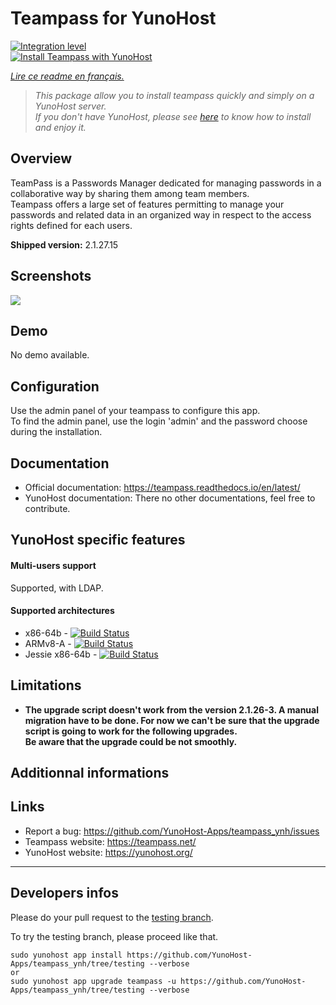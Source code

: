 # Teampass for YunoHost

[![Integration level](https://dash.yunohost.org/integration/teampass.svg)](https://dash.yunohost.org/appci/app/teampass)  
[![Install Teampass with YunoHost](https://install-app.yunohost.org/install-with-yunohost.png)](https://install-app.yunohost.org/?app=teampass)

*[Lire ce readme en français.](./README_fr.md)*

> *This package allow you to install teampass quickly and simply on a YunoHost server.  
If you don't have YunoHost, please see [here](https://yunohost.org/#/install) to know how to install and enjoy it.*

## Overview

TeamPass is a Passwords Manager dedicated for managing passwords in a collaborative way by sharing them among team members.  
Teampass offers a large set of features permitting to manage your passwords and related data in an organized way in respect to the access rights defined for each users.

**Shipped version:** 2.1.27.15

## Screenshots

![](https://teampass.net/images/portfolio/pf_tp_1.png)

## Demo

No demo available.

## Configuration

Use the admin panel of your teampass to configure this app.  
To find the admin panel, use the login 'admin' and the password choose during the installation.

## Documentation

 * Official documentation: https://teampass.readthedocs.io/en/latest/
 * YunoHost documentation: There no other documentations, feel free to contribute.

## YunoHost specific features

#### Multi-users support

Supported, with LDAP.

#### Supported architectures

* x86-64b - [![Build Status](https://ci-apps.yunohost.org/jenkins/job/teampass%20(Community)/badge/icon)](https://ci-apps.yunohost.org/jenkins/job/teampass%20(Community)/)
* ARMv8-A - [![Build Status](https://ci-apps-arm.yunohost.org/jenkins/job/teampass%20(Community)%20(%7EARM%7E)/badge/icon)](https://ci-apps-arm.yunohost.org/jenkins/job/teampass%20(Community)%20(%7EARM%7E)/)
* Jessie x86-64b - [![Build Status](https://ci-stretch.nohost.me/jenkins/job/teampass%20(Community)/badge/icon)](https://ci-stretch.nohost.me/jenkins/job/teampass%20(Community)/)

## Limitations

* **The upgrade script doesn't work from the version 2.1.26-3. A manual migration have to be done. For now we can't be sure that the upgrade script is going to work for the following upgrades.  
Be aware that the upgrade could be not smoothly.**

## Additionnal informations

## Links

 * Report a bug: https://github.com/YunoHost-Apps/teampass_ynh/issues
 * Teampass website: https://teampass.net/
 * YunoHost website: https://yunohost.org/

---

Developers infos
----------------

Please do your pull request to the [testing branch](https://github.com/YunoHost-Apps/teampass_ynh/tree/testing).

To try the testing branch, please proceed like that.
```
sudo yunohost app install https://github.com/YunoHost-Apps/teampass_ynh/tree/testing --verbose
or
sudo yunohost app upgrade teampass -u https://github.com/YunoHost-Apps/teampass_ynh/tree/testing --verbose
```
